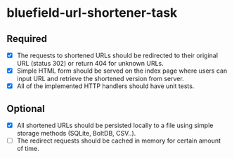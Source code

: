 # bluefield-url-shortener-task

## Required
- [X] The requests to shortened URLs should be redirected to their
  original URL (status 302) or return 404 for unknown URLs.
- [X] Simple HTML form should be served on the index page where users can
  input URL and retrieve the shortened version from server.
- [X] All of the implemented HTTP handlers should have unit tests.

## Optional
- [X] All shortened URLs should be persisted locally to a file using
  simple storage methods (SQLite, BoltDB, CSV..).
- [ ] The redirect requests should be cached in memory for certain
  amount of time.
